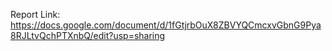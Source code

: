 Report Link:
https://docs.google.com/document/d/1fGtjrbOuX8ZBVYQCmcxvGbnG9Pya8RJLtvQchPTXnbQ/edit?usp=sharing